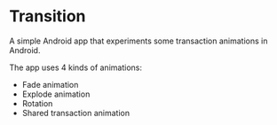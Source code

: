 # Transition
A simple Android app that experiments some transaction animations in Android.

The app uses 4 kinds of animations:
- Fade animation
- Explode animation
- Rotation
- Shared transaction animation
